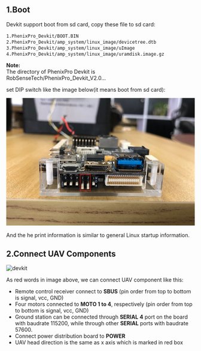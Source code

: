 ## 1.Boot

Devkit support boot from sd card, copy these file to sd card:

```
1.PhenixPro_Devkit/BOOT.BIN
2.PhenixPro_Devkit/amp_system/linux_image/devicetree.dtb
3.PhenixPro_Devkit/amp_system/linux_image/uImage
4.PhenixPro_Devkit/amp_system/linux_image/uramdisk.image.gz
```

**Note:**  
​    The directory of PhenixPro Devkit is RobSenseTech/PhenixPro\_Devkit\_V2.0...

set DIP switch like the image below\(it means boot from sd card\):

![webwxgetmsgimg](images/devkit-boot.jpg)

And the he print information is similar to general Linux startup information.

## 2.Connect UAV Components

![devkit](images/devkit.jpg)

As red words in image above, we can connect UAV component like this:

* Remote control receiver connect to **SBUS** \(pin order from top to bottom is signal, vcc, GND\)
* Four motors connected to **MOTO 1 to 4**, respectively \(pin order from top to bottom is signal, vcc, GND\)
* Ground station can be connected through **SERIAL** **4** port  on the board with baudrate 115200, while through other **SERIAL** ports with baudrate 57600.
* Connect power distribution board to **POWER**
* UAV head direction is the same as x axis which is marked in red box



